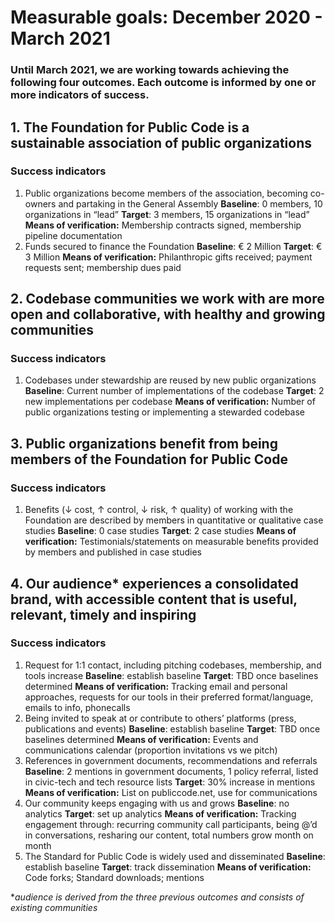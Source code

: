 # Measurable goals: December 2020 - March 2021

### Until March 2021, we are working towards achieving the following four outcomes. Each outcome is informed by one or more indicators of success.

## 1. The Foundation for Public Code is a sustainable association of public organizations

### Success indicators

1. Public organizations become members of the association, becoming co-owners and partaking in the General Assembly
**Baseline**: 0 members, 10 organizations in “lead”
**Target**: 3 members, 15 organizations in “lead”
**Means of verification:** Membership contracts signed, membership pipeline documentation
2. Funds secured to finance the Foundation
**Baseline**: € 2 Million
**Target**: € 3 Million
**Means of verification:** Philanthropic gifts received; payment requests sent; membership dues paid

## 2. Codebase communities we work with are more open and collaborative, with healthy and growing communities

### Success indicators

1. Codebases under stewardship are reused by new public organizations
**Baseline**: Current number of implementations of the codebase
**Target**: 2 new implementations per codebase
**Means of verification:** Number of public organizations testing or implementing a stewarded codebase

## 3. Public organizations benefit from being members of the Foundation for Public Code

### Success indicators

1. Benefits (↓ cost, ↑ control, ↓ risk, ↑ quality) of working with the Foundation are described by members in quantitative or qualitative case studies
**Baseline**: 0 case studies
**Target**: 2 case studies
**Means of verification:** Testimonials/statements on measurable benefits provided by members and published in case studies

## 4. Our audience* experiences a consolidated brand, with accessible content that is useful, relevant, timely and inspiring

### Success indicators

1. Request for 1:1 contact, including pitching codebases, membership, and tools increase
**Baseline**: establish baseline
**Target**: TBD once baselines determined
**Means of verification:** Tracking email and personal approaches, requests for our tools in their preferred format/language, emails to info, phonecalls
2. Being invited to speak at or contribute to others’ platforms (press, publications and events)
**Baseline**: establish baseline
**Target**: TBD once baselines determined
**Means of verification:** Events and communications calendar (proportion invitations vs we pitch)
3. References in government documents, recommendations and referrals
**Baseline**: 2 mentions in government documents, 1 policy referral, listed in civic-tech and tech resource lists
**Target**: 30% increase in mentions
**Means of verification:** List on publiccode.net, use for communications
4. Our community keeps engaging with us and grows
**Baseline**: no analytics
**Target**: set up analytics
**Means of verification:** Tracking engagement through: recurring community call participants, being @’d in conversations, resharing our content, total numbers grow month on month
5. The Standard for Public Code is widely used and disseminated
**Baseline**: establish baseline
**Target**: track dissemination
**Means of verification:** Code forks; Standard downloads; mentions

**audience is derived from the three previous outcomes and consists of existing communities*
